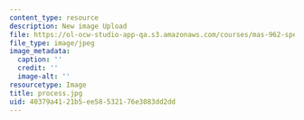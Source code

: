 ```yaml
---
content_type: resource
description: New image Upload
file: https://ol-ocw-studio-app-qa.s3.amazonaws.com/courses/mas-962-special-topics-new-textiles-spring-2010/40379a4121b5ee58532176e3083dd2dd_process.jpg
file_type: image/jpeg
image_metadata:
  caption: ''
  credit: ''
  image-alt: ''
resourcetype: Image
title: process.jpg
uid: 40379a41-21b5-ee58-5321-76e3083dd2dd
---
```

